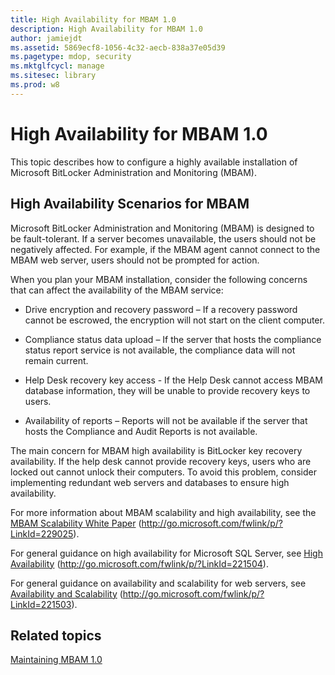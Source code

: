 ```yaml
---
title: High Availability for MBAM 1.0
description: High Availability for MBAM 1.0
author: jamiejdt
ms.assetid: 5869ecf8-1056-4c32-aecb-838a37e05d39
ms.pagetype: mdop, security
ms.mktglfcycl: manage
ms.sitesec: library
ms.prod: w8
---
```



# High Availability for MBAM 1.0


This topic describes how to configure a highly available installation of Microsoft BitLocker Administration and Monitoring (MBAM).

## High Availability Scenarios for MBAM


Microsoft BitLocker Administration and Monitoring (MBAM) is designed to be fault-tolerant. If a server becomes unavailable, the users should not be negatively affected. For example, if the MBAM agent cannot connect to the MBAM web server, users should not be prompted for action.

When you plan your MBAM installation, consider the following concerns that can affect the availability of the MBAM service:

-   Drive encryption and recovery password – If a recovery password cannot be escrowed, the encryption will not start on the client computer.

-   Compliance status data upload – If the server that hosts the compliance status report service is not available, the compliance data will not remain current.

-   Help Desk recovery key access - If the Help Desk cannot access MBAM database information, they will be unable to provide recovery keys to users.

-   Availability of reports – Reports will not be available if the server that hosts the Compliance and Audit Reports is not available.

The main concern for MBAM high availability is BitLocker key recovery availability. If the help desk cannot provide recovery keys, users who are locked out cannot unlock their computers. To avoid this problem, consider implementing redundant web servers and databases to ensure high availability.

For more information about MBAM scalability and high availability, see the [MBAM Scalability White Paper](http://go.microsoft.com/fwlink/p/?LinkId=229025) (http://go.microsoft.com/fwlink/p/?LinkId=229025).

For general guidance on high availability for Microsoft SQL Server, see [High Availability](http://go.microsoft.com/fwlink/p/?LinkId=221504) (http://go.microsoft.com/fwlink/p/?LinkId=221504).

For general guidance on availability and scalability for web servers, see [Availability and Scalability](http://go.microsoft.com/fwlink/p/?LinkId=221503) (http://go.microsoft.com/fwlink/p/?LinkId=221503).

## Related topics


[Maintaining MBAM 1.0](maintaining-mbam-10.md)

 

 





